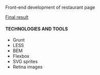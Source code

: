 <p>Front-end development of restaurant page</p>
<a href="http://lastavenka.github.io/lambda/build/index.html" target="_blank">Final result</a>

<h4>TECHNOLOGIES AND TOOLS</h4>
<ul>
  <li>Grunt</li>
  <li>LESS</li>
  <li>BEM</li>
  <li>Flexbox</li>
  <li>SVG sprites</li>
  <li>Retina images</li>
</ul>
